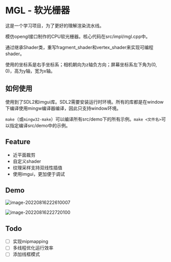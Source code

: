 # MGL - 软光栅器

这是一个学习项目，为了更好的理解渲染流水线。

模仿opengl接口制作的CPU软光栅器。核心代码在src/impl/mgl.cpp中。

通过继承Shader类，重写fragment_shader和vertex_shader来实现可编程shader。

使用的坐标系是右手坐标系；相机朝向为z轴负方向；屏幕坐标系左下角为(0, 0)，高为y轴，宽为x轴。

## 如何使用

使用到了SDL2和imgui库。SDL2需要安装运行时环境。所有的库都是在window下编译使用mingw编译器编译，因此只支持window环境。

`make`（或`mingw32-make`）可以编译所有src/demo下的所有示例。`make <文件名>`可以指定编译src/demo中的示例。

## Feature

+ 近平面裁剪
+ 自定义shader
+ 纹理采样支持双线性插值
+ 使用imgui，更加便于调试

## Demo

![image-20220816222610007](https://minioapi.limil.top:9000/images/2022/08/16/image-20220816222610007_repeat_1660659975603__726553.png)



![image-20220816222720100](https://minioapi.limil.top:9000/images/2022/08/16/image-20220816222720100_repeat_1660660045391__775806.png)



## Todo

- [ ] 实现mipmapping
- [ ] 多线程优化运行效率
- [ ] 添加线框模式